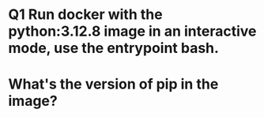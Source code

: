 # Q1 Run docker with the python:3.12.8 image in an interactive mode, use the entrypoint bash.
# What's the version of pip in the image?

